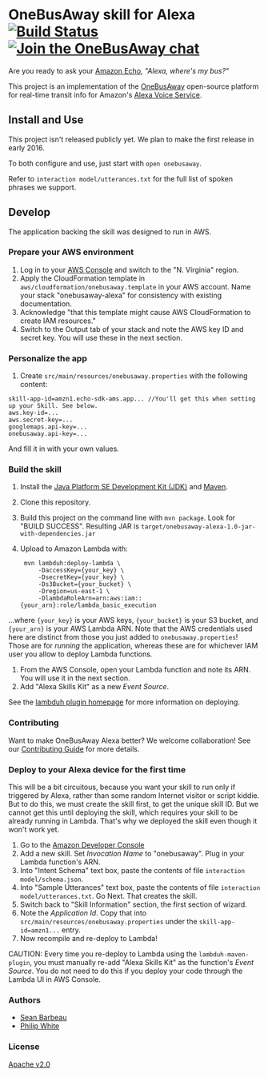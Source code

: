 # OneBusAway skill for Alexa [![Build Status](https://travis-ci.org/OneBusAway/onebusaway-alexa.svg?branch=master)](https://travis-ci.org/OneBusAway/onebusaway-alexa) [![Join the OneBusAway chat](https://onebusaway.herokuapp.com/badge.svg)](https://onebusaway.herokuapp.com/)

Are you ready to ask your [Amazon Echo](http://www.amazon.com/echo), *"Alexa, where's my bus?"*

This project is an implementation of the [OneBusAway](http://onebusaway.org/) open-source platform for real-time transit info for Amazon's [Alexa Voice Service](https://developer.amazon.com/public/solutions/alexa/alexa-voice-service).

## Install and Use ##

This project isn't released publicly yet.  We plan to make the first release in early 2016.

To both configure and use, just start with `open onebusaway`.

Refer to `interaction model/utterances.txt` for the full list of spoken phrases we support.

## Develop ##

The application backing the skill was designed to run in AWS.

### Prepare your AWS environment

1. Log in to your [AWS Console](http://console.aws.amazon.com) and switch to the "N. Virginia" region.
1. Apply the CloudFormation template in `aws/cloudformation/onebusaway.template` in your AWS account.
   Name your stack "onebusaway-alexa" for consistency with existing documentation.
1. Acknowledge "that this template might cause AWS CloudFormation to create IAM resources."
1. Switch to the Output tab of your stack and note the AWS key ID and secret key.
   You will use these in the next section.

### Personalize the app

1. Create `src/main/resources/onebusaway.properties` with the following content:

```
skill-app-id=amzn1.echo-sdk-ams.app... //You'll get this when setting up your Skill. See below.
aws.key-id=...
aws.secret-key=...
googlemaps.api-key=...
onebusaway.api-key=...
```

And fill it in with your own values.

### Build the skill

1. Install the [Java Platform SE Development Kit (JDK)](http://www.oracle.com/technetwork/java/javase/downloads/index.html) and [Maven](https://maven.apache.org/).
1. Clone this repository.
1. Build this project on the command line with `mvn package`.  Look for "BUILD SUCCESS". Resulting JAR is `target/onebusaway-alexa-1.0-jar-with-dependencies.jar`
1. Upload to Amazon Lambda with:

        mvn lambduh:deploy-lambda \
            -DaccessKey={your_key} \
            -DsecretKey={your_key} \
            -Ds3Bucket={your_bucket} \
            -Dregion=us-east-1 \
            -DlambdaRoleArn=arn:aws:iam::{your_arn}:role/lambda_basic_execution

  ...where `{your_key}` is your AWS keys, `{your_bucket}` is your S3 bucket, and `{your_arn}` is your AWS Lambda ARN.
  Note that the AWS credentials used here are distinct from those you just added
  to `onebusaway.properties`!  Those are for *running* the application, whereas these
  are for whichever IAM user you allow to deploy Lambda functions.
1. From the AWS Console, open your Lambda function and note its ARN.
   You will use it in the next section.
1. Add "Alexa Skills Kit" as a new _Event Source_.

See the [lambduh plugin homepage](https://github.com/SeanRoy/lambduh-maven-plugin) for more information on deploying.

### Contributing

Want to make OneBusAway Alexa better?  We welcome collaboration!  See our [Contributing Guide](CONTRIBUTING.md) for more details.

### Deploy to your Alexa device for the first time

This will be a bit circuitous, because you want your skill to run only if triggered by
Alexa, rather than some random Internet visitor or script kiddie.  But to do this, we
must create the skill first, to get the unique skill ID.  But we cannot get this until
deploying the skill, which requires your skill to be already running in Lambda.
That's why we deployed the skill even though it won't work yet.

1. Go to the [Amazon Developer Console](https://developer.amazon.com/edw/home.html)
1. Add a new skill.  Set _Invocation Name_ to "onebusaway".  Plug in your Lambda function's ARN.
1. Into "Intent Schema" text box, paste the contents of file `interaction model/schema.json`.
1. Into "Sample Utterances" text box, paste the contents of file `interaction model/utterances.txt`.
   Go Next.  That creates the skill.
1. Switch back to "Skill Information" section, the first section of wizard.
1. Note the _Application Id_.  Copy that into `src/main/resources/onebusaway.properties`
   under the `skill-app-id=amzn1...` entry.
1. Now recompile and re-deploy to Lambda!

CAUTION: Every time you re-deploy to Lambda using the `lambduh-maven-plugin`, you must
manually re-add "Alexa Skills Kit" as the function's _Event Source_.  You do not need to
do this if you deploy your code through the Lambda UI in AWS Console.

### Authors
* [Sean Barbeau](https://github.com/barbeau)
* [Philip White](https://github.com/philipmw)

### License

[Apache v2.0](http://www.apache.org/licenses/LICENSE-2.0)
